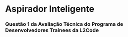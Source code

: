 
# Aspirador Inteligente

### Questão 1 da Avaliação Técnica do Programa de Desenvolvedores Trainees da L2Code


